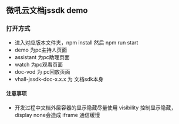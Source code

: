 ## 微吼云文档jssdk demo
### 打开方式
- 进入对应版本文件夹，npm install 然后 npm run start
- demo 为pc主持人页面
- assistant 为pc助理页面
- watch 为pc观看页面
- doc-vod 为 pc回放页面
- vhall-jssdk-doc-x.x.x 为 文档sdk本身

#### 注意事项
- 开发过程中文档外层容器的显示隐藏尽量使用 visibility 控制显示隐藏，display none会造成 iframe 通信缓慢
